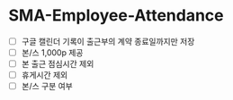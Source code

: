 # SMA-Employee-Attendance
- [ ] 구글 캘린더 기록이 출근부의 계약 종료일까지만 저장
- [ ] 본/스 1,000p 제공
- [ ] 본 출근 점심시간 제외
- [ ] 휴게시간 제외
- [ ] 본/스 구분 여부